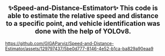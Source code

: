 <h2 align=center>
✨Speed-and-Distance-Estimator✨
This code is able to estimate the relative speed and distance to a specific point, and vehicle identification was done with the help of YOLOv8.
</h2>

https://github.com/GIGAParviz/Speed-and-Distance-Estimator/assets/129797437/5be0d777-8146-4e52-b1ca-ba829a90eaa9

